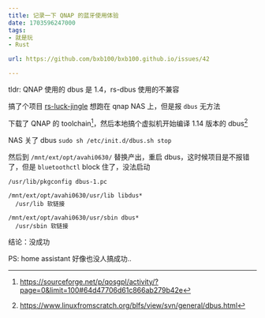 ```yaml
---
title: 记录一下 QNAP 的蓝牙使用体验
date: 1703596247000
tags:
- 就是玩
- Rust

url: https://github.com/bxb100/bxb100.github.io/issues/42

---
```

tldr: QNAP 使用的 dbus 是 1.4，rs-dbus 使用的不兼容

搞了个项目 [rs-luck-jingle](https://github.com/bxb100/rs-luck-jingle) 想跑在 qnap NAS 上，但是报 `dbus` 无方法

下载了 QNAP 的 toolchain[^1]，然后本地搞个虚拟机开始编译 1.14 版本的 dbus[^2]

NAS 关了 dbus `sudo sh /etc/init.d/dbus.sh stop`

然后到 `/mnt/ext/opt/avahi0630/` 替换产出，重启 dbus，这时候项目是不报错了，但是 `bluetoothctl` block 住了，没法启动

```
/usr/lib/pkgconfig dbus-1.pc

/mnt/ext/opt/avahi0630/usr/lib libdus*
  /usr/lib 软链接

/mnt/ext/opt/avahi0630/usr/sbin dbus*
  /usr/sbin 软链接
```

结论：没成功

PS: home assistant 好像也没人搞成功..




[^1]:https://sourceforge.net/p/qosgpl/activity/?page=0&limit=100#64d47706d61c866ab279b42e
[^2]: https://www.linuxfromscratch.org/blfs/view/svn/general/dbus.html